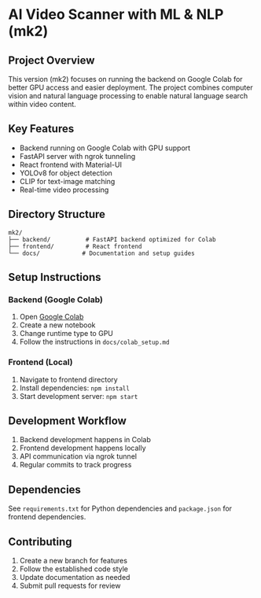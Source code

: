 # AI Video Scanner with ML & NLP (mk2)

## Project Overview
This version (mk2) focuses on running the backend on Google Colab for better GPU access and easier deployment. The project combines computer vision and natural language processing to enable natural language search within video content.

## Key Features
- Backend running on Google Colab with GPU support
- FastAPI server with ngrok tunneling
- React frontend with Material-UI
- YOLOv8 for object detection
- CLIP for text-image matching
- Real-time video processing

## Directory Structure
```
mk2/
├── backend/          # FastAPI backend optimized for Colab
├── frontend/         # React frontend
└── docs/            # Documentation and setup guides
```

## Setup Instructions

### Backend (Google Colab)
1. Open [Google Colab](https://colab.research.google.com)
2. Create a new notebook
3. Change runtime type to GPU
4. Follow the instructions in `docs/colab_setup.md`

### Frontend (Local)
1. Navigate to frontend directory
2. Install dependencies: `npm install`
3. Start development server: `npm start`

## Development Workflow
1. Backend development happens in Colab
2. Frontend development happens locally
3. API communication via ngrok tunnel
4. Regular commits to track progress

## Dependencies
See `requirements.txt` for Python dependencies and `package.json` for frontend dependencies.

## Contributing
1. Create a new branch for features
2. Follow the established code style
3. Update documentation as needed
4. Submit pull requests for review 